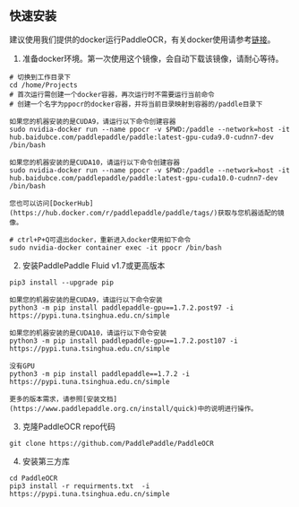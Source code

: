 ## 快速安装

建议使用我们提供的docker运行PaddleOCR，有关docker使用请参考[链接](https://docs.docker.com/get-started/)。
1. 准备docker环境。第一次使用这个镜像，会自动下载该镜像，请耐心等待。
```
# 切换到工作目录下
cd /home/Projects
# 首次运行需创建一个docker容器，再次运行时不需要运行当前命令
# 创建一个名字为ppocr的docker容器，并将当前目录映射到容器的/paddle目录下

如果您的机器安装的是CUDA9，请运行以下命令创建容器
sudo nvidia-docker run --name ppocr -v $PWD:/paddle --network=host -it hub.baidubce.com/paddlepaddle/paddle:latest-gpu-cuda9.0-cudnn7-dev /bin/bash

如果您的机器安装的是CUDA10，请运行以下命令创建容器
sudo nvidia-docker run --name ppocr -v $PWD:/paddle --network=host -it hub.baidubce.com/paddlepaddle/paddle:latest-gpu-cuda10.0-cudnn7-dev /bin/bash

您也可以访问[DockerHub](https://hub.docker.com/r/paddlepaddle/paddle/tags/)获取与您机器适配的镜像。

# ctrl+P+Q可退出docker，重新进入docker使用如下命令
sudo nvidia-docker container exec -it ppocr /bin/bash
```

2. 安装PaddlePaddle Fluid v1.7或更高版本
```
pip3 install --upgrade pip

如果您的机器安装的是CUDA9，请运行以下命令安装
python3 -m pip install paddlepaddle-gpu==1.7.2.post97 -i https://pypi.tuna.tsinghua.edu.cn/simple

如果您的机器安装的是CUDA10，请运行以下命令安装
python3 -m pip install paddlepaddle-gpu==1.7.2.post107 -i https://pypi.tuna.tsinghua.edu.cn/simple

没有GPU
python3 -m pip install paddlepaddle==1.7.2 -i https://pypi.tuna.tsinghua.edu.cn/simple

更多的版本需求，请参照[安装文档](https://www.paddlepaddle.org.cn/install/quick)中的说明进行操作。
```

3. 克隆PaddleOCR repo代码
```
git clone https://github.com/PaddlePaddle/PaddleOCR
```

4. 安装第三方库
```
cd PaddleOCR
pip3 install -r requirments.txt  -i https://pypi.tuna.tsinghua.edu.cn/simple
```
